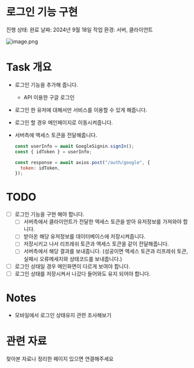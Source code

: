 # 로그인 기능 구현

진행 상태: 완료
날짜: 2024년 9월 18일
작업 환경: 서버, 클라이언트

![image.png](%E1%84%85%E1%85%A9%E1%84%80%E1%85%B3%E1%84%8B%E1%85%B5%E1%86%AB%20%E1%84%80%E1%85%B5%E1%84%82%E1%85%B3%E1%86%BC%20%E1%84%80%E1%85%AE%E1%84%92%E1%85%A7%E1%86%AB%209880039fd7ef4364808ba3967250e02b/image.png)

# Task 개요

- 로그인 기능을 추가해 줍니다.
    - API 이용한 구글 로그인
- 로그인 한 유저에 대해서만 서비스를 이용할 수 있게 해줍니다.
- 로그인 할 경우 메인페이지로 이동시켜줍니다.
- 서버측에 액세스 토큰을 전달해줍니다.
    
    ```jsx
    const userInfo = await GoogleSignin.signIn();
    const { idToken } = userInfo;
    
    const response = await axios.post("/auth/google", {
      token: idToken,
    });
    ```
    

# TODO

- [ ]  로그인 기능을 구현 해야 합니다.
    - [ ]  서버측에서 클라이언트가 전달한 액세스 토큰을 받아 유저정보를 가져와야 합니다.
    - [ ]  받아온 해당 유저정보를 데이터베이스에 저장시켜줍니다.
    - [ ]  저장시키고 나서 리프레쉬 토큰과 액세스 토큰을 같이 전달해줍니다.
    - [ ]  서버측에서 해당 결과를 보내줍니다. (성공이면 액세스 토큰과 리프레쉬 토큰, 실패시 오류메세지와 상태코드를 보내줍니다.)
- [ ]  로그인 상태일 경우 메인화면이 다르게 보여야 합니다.
- [ ]  로그인 상태를 저장시켜서 나갔다 들어와도 유지 되어야 합니다.

# Notes

- 모바일에서 로그인 상태유지 관련 조사해보기

# 관련 자료

찾아본 자료나 정리한 페이지 있으면 연결해주세요